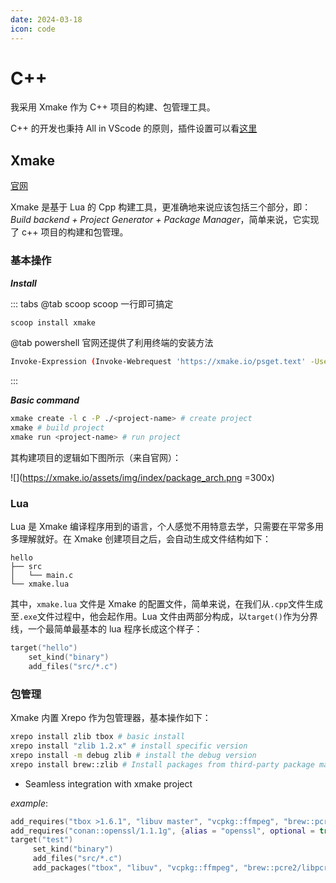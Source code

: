 ```yaml
---
date: 2024-03-18
icon: code
---
```


# C++

我采用 Xmake 作为 C++ 项目的构建、包管理工具。

C++ 的开发也秉持 All in VScode 的原则，插件设置可以看[这里](vscode.md#c-开发环境配置)

## Xmake

[官网](https://xmake.io/#/)

Xmake 是基于 Lua 的 Cpp 构建工具，更准确地来说应该包括三个部分，即：_Build backend + Project Generator + Package Manager_，简单来说，它实现了 c++ 项目的构建和包管理。

### 基本操作

**_Install_**

::: tabs
@tab scoop
scoop 一行即可搞定

```sh
scoop install xmake
```

@tab powershell
官网还提供了利用终端的安装方法

```sh
Invoke-Expression (Invoke-Webrequest 'https://xmake.io/psget.text' -UseBasicParsing).Content
```

:::

**_Basic command_**

```sh
xmake create -l c -P ./<project-name> # create project
xmake # build project
xmake run <project-name> # run project
```

其构建项目的逻辑如下图所示（来自官网）：

![](https://xmake.io/assets/img/index/package_arch.png =300x)

### Lua

Lua 是 Xmake 编译程序用到的语言，个人感觉不用特意去学，只需要在平常多用多理解就好。在 Xmake 创建项目之后，会自动生成文件结构如下：

```
hello
├── src
│   └── main.c
└── xmake.lua
```

其中，`xmake.lua` 文件是 Xmake 的配置文件，简单来说，在我们从`.cpp`文件生成至`.exe`文件过程中，他会起作用。Lua 文件由两部分构成，以`target()`作为分界线，一个最简单最基本的 lua 程序长成这个样子：

```lua
target("hello")
    set_kind("binary")
    add_files("src/*.c")
```

### 包管理

Xmake 内置 Xrepo 作为包管理器，基本操作如下：

```sh
xrepo install zlib tbox # basic install
xrepo install "zlib 1.2.x" # install specific version
xrepo install -m debug zlib # install the debug version
xrepo install brew::zlib # Install packages from third-party package manager
```

- Seamless integration with xmake project

_example_:

```lua
add_requires("tbox >1.6.1", "libuv master", "vcpkg::ffmpeg", "brew::pcre2/libpcre2-8")
add_requires("conan::openssl/1.1.1g", {alias = "openssl", optional = true, debug = true})
target("test")
     set_kind("binary")
     add_files("src/*.c")
     add_packages("tbox", "libuv", "vcpkg::ffmpeg", "brew::pcre2/libpcre2-8", "openssl")
```
